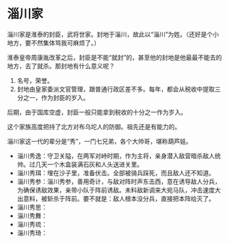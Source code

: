# 淄川家

淄川家是淮泰的封臣，武将世家。封地于淄川，故此以“淄川”为姓。（还好是个小地方，要不然集体骂我可麻烦了。）

淮泰皇帝周康胤改革之后，封臣是不能“就封”的，甚至他的封地是他最最不能去的地方，去了就杀。那封地有什么意义呢？

1. 名号，荣誉。
2. 封地由皇家委派文官管理，跟普通行政区差不多。每年，都会从税收中提取三分之一，作为封臣的岁入。

后期，由于国库空虚，封臣一般只能拿到税收的十分之一作为岁入。

这个家族高度把持了北方对布乌坨人的防御。祖先还是有能力的。

淄川家这一代的辈分是“秀”，一门七兄弟，各个大帅哥，堪称葫芦娃。

* 淄川秀逸：守卫关隘，在两军对峙时期，作为主将，亲身潜入敌营暗杀敌人统帅。过几天一个木盒装满石灰和人头送进关里。
* 淄川秀珥：埋在沙子里，准备伏击。全部被骑兵踩死，而且敌人还不知道。
* 淄川秀参：淄川秀参，善用奇计，与敌对阵时声东击西，意在诱导敌人分兵，为确保诱敌效果，亲带小队于阵前诱敌。未料敌新调来大宛马队，冲击速度大出意料，被斩杀于阵前。要不就是：敌人根本没分兵，直接把本阵给灭了。
* 淄川秀思：
* 淄川秀舞：
* 淄川秀琉：
* 淄川秀琦：
